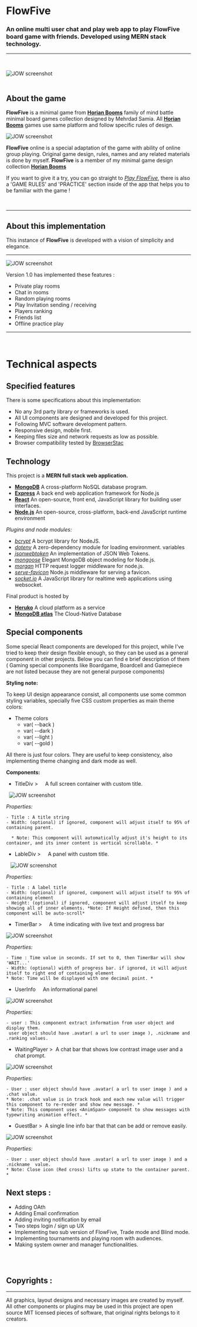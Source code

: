# FlowFive 

### An online multi user chat and play web app to play FlowFive board game with friends. Developed using MERN stack technology.
---
<br/>

![JOW screenshot](./docs/ff-sc1.JPG)
<br/><br/>

## About the game

**FlowFive** is a minimal game from  **[Horian Booms](https://www.instagram.com/explore/tags/horianbooms/top/?hl=en)** family of mind battle minimal board games collection designed by Mehrdad Samia. All **[Horian Booms](https://www.instagram.com/explore/tags/horianbooms/top/?hl=en)** games use same platform and follow specific rules of design.

![JOW screenshot](./docs/HB-intro.png)


**FlowFive** online is a special adaptation of the game with ability of online group playing. Original game design, rules, names and any related materials is done by myself. **FlowFive** is a member of my minimal game design collection **[Horian Booms](https://www.instagram.com/explore/tags/horianbooms/top/?hl=en)**

If you want to give it a try, you can go straight to *[Play FlowFive](https://flowfive.herokuapp.com/)*, there is also a 'GAME RULES' and 'PRACTICE' section inside of the app that helps you to be familiar with the game !

<br />

---

## About this implementation

This instance of **FlowFive** is developed with a vision of simplicity and elegance. 

---


![JOW screenshot](./docs/ff-sc3.JPG)

Version 1.0 has implemented these features :
- Private play rooms
- Chat in rooms
- Random playing rooms
- Play Invitation sending / receiving
- Players ranking
- Friends list
- Offline practice play

---
<br/>

# Technical aspects
## Specified features 
There is some specifications about this implementation:
* No any 3rd party library or frameworks is used.
* All UI components are designed and developed for this project. 
* Following MVC software development pattern.
* Responsive design, mobile first.
* Keeping files size and network requests as low as possible.
* Browser compatibility tested by [BrowserStac](https://www.browserstack.com/)

## Technology

This project is a **MERN full stack web application.**
* **[MongoDB](https://www.mongodb.com/)**  A cross-platform NoSQL database program.
* **[Express](https://www.expressjs.com/)** A back end web application framework for Node.js
* **[React](https://www.react.org/)** An open-source, front end, JavaScript library for building user interfaces.
* **[Node.js](https://www.nodejs.org/)** An open-source, cross-platform, back-end JavaScript runtime environment

*Plugins and node modules:*
* *[bcrypt](https://www.npmjs.com/package/bcrypt)* A bcrypt library for NodeJS.
* *[dotenv](https://www.npmjs.com/package/dotenv)* A zero-dependency module for loading environment.
variables
* *[jsonwebtoken](https://www.npmjs.com/package/jsonwebtoken)* An implementation of JSON Web Tokens.
* *[mongoose](https://www.mongoosejs.com)* Elegant MongoDB object modeling for Node.js.
* *[morgan](https://www.npmjs.com/package/morgan)* HTTP request logger middleware for node.js.
* *[serve-favicon](https://www.npmjs.com/package/serve-favicon)* Node.js middleware for serving a favicon.
* *[socket.io](https://socket.io/)* A JavaScript library for realtime web applications using websocket.

Final product is hosted by
* **[Heruko](https://www.heroku.com/)**  A cloud platform as a service
* **[MongoDB atlas](https://www.mongodb.com/)**  The Cloud-Native Database

## Special components

Some special React components are developed for this project, while I've tried to keep their design flexible enough, so they can be used as a general component in other projects. Below you can find e brief description of them ( Gaming special components like Boardgame, Boardcell and Gamepiece are not listed because they are not general purpose components)  

  **Styling note:**
  
  To keep UI design appearance consist, all components use some common styling variables, specially five CSS custom properties as main theme colors:
  
  * Theme colors
    * var( --back )
    * var( --dark )
    * var( --light )
    * var( --gold )
 
 All there is just four colors. They are useful to keep consistency, also implementing theme changing and dark mode as well.    

**Components:**


* TitleDiv >       A full screen container with custom title.  

 
![JOW screenshot](./docs/ff-titlediv.JPG)

*Properties:*
    
    - Title : A title string
    - Width: (optional) if ignored, component will adjust itself to 95% of containing parent.

      * Note: This component will automatically adjust it's height to its container, and its inner content is vertical scrollable. *



* LableDiv >       A panel with custom title. 

  
![JOW screenshot](./docs/ff-sc2.JPG)

*Properties:*
    
    - Title : A label title
    - Width: (optional) if ignored, component will adjust itself to 95% of containing element
    - Height: (optional) if ignored, component will adjust itself to keep showing all of inner elements. *Note: If Height defined, then this component will be auto-scroll* 

* TimerBar >        A time indicating with live text and progress bar 

![JOW screenshot](./docs/ff-timer.JPG)

*Properties:*
    
    - Time : Time value in seconds. If set to 0, then TimerBar will show 'WAIT...'
    - Width: (optional) width of progress bar. if ignored, it will adjust itself to right end of containing element
    * Note: Time will be displayed with one decimal point. *  

* UserInfo       An informational panel

![JOW screenshot](./docs/ff-userinfo.JPG)

*Properties:*
    
    - user : This component extract information from user object and display them.
     user object should have .avatar( a url to user image ), .nickname and .ranking values.

* WaitingPlayer >    A chat bar that shows low contrast image user and a chat prompt.

![JOW screenshot](./docs/ff-waitingplayer.JPG)

*Properties:*
    
    - User : user object should have .avatar( a url to user image ) and a .chat value.
    * Note: .chat value is in track hook and each new value will trigger this component to re-render and show new message. *
    * Note: This component uses <AnimSpan> component to show messages with typewriting animation effect. * 

* GuestBar >   A single line info bar that that can be add or remove easily.

![JOW screenshot](./docs/ff-guest.JPG)

*Properties:*
    
    - User : user object should have .avatar( a url to user image ) and a .nickname  value.
    * Note: Close icon (Red cross) lifts up state to the container parent. *

## Next steps :
* Adding OAth
* Adding Email confirmation
* Adding inviting notification by email
* Two steps login / sign up UX
* Implementing two sub version of FlowFive, Trade mode and Blind mode.
* Implementing tournaments and playing room with audiences.
* Making system owner and manager functionalities.

<br/><br/>
## Copyrights :
---
All graphics, layout designs and necessary images are created by myself.
All other components or plugins may be used in this project are open source MIT licensed pieces of software, that original rights belongs to it creators. 
